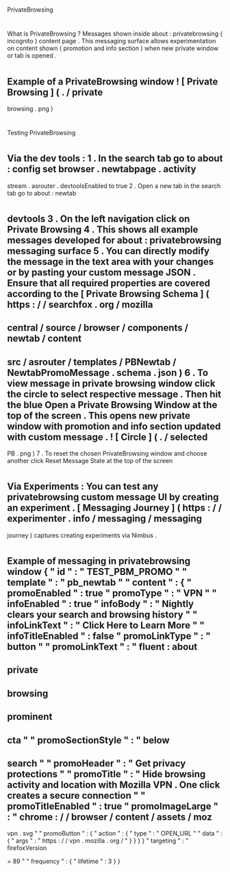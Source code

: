 #
PrivateBrowsing
#
#
What
is
PrivateBrowsing
?
Messages
shown
inside
about
:
privatebrowsing
(
incognito
)
content
page
.
This
messaging
surface
allows
experimentation
on
content
shown
(
promotion
and
info
section
)
when
new
private
window
or
tab
is
opened
.
#
#
#
#
Example
of
a
PrivateBrowsing
window
!
[
Private
Browsing
]
(
.
/
private
-
browsing
.
png
)
#
#
Testing
PrivateBrowsing
#
#
#
#
Via
the
dev
tools
:
1
.
In
the
search
tab
go
to
about
:
config
set
browser
.
newtabpage
.
activity
-
stream
.
asrouter
.
devtoolsEnabled
to
true
2
.
Open
a
new
tab
in
the
search
tab
go
to
about
:
newtab
#
devtools
3
.
On
the
left
navigation
click
on
Private
Browsing
4
.
This
shows
all
example
messages
developed
for
about
:
privatebrowsing
messaging
surface
5
.
You
can
directly
modify
the
message
in
the
text
area
with
your
changes
or
by
pasting
your
custom
message
JSON
.
Ensure
that
all
required
properties
are
covered
according
to
the
[
Private
Browsing
Schema
]
(
https
:
/
/
searchfox
.
org
/
mozilla
-
central
/
source
/
browser
/
components
/
newtab
/
content
-
src
/
asrouter
/
templates
/
PBNewtab
/
NewtabPromoMessage
.
schema
.
json
)
6
.
To
view
message
in
private
browsing
window
click
the
circle
to
select
respective
message
.
Then
hit
the
blue
Open
a
Private
Browsing
Window
at
the
top
of
the
screen
.
This
opens
new
private
window
with
promotion
and
info
section
updated
with
custom
message
.
!
[
Circle
]
(
.
/
selected
-
PB
.
png
)
7
.
To
reset
the
chosen
PrivateBrowsing
window
and
choose
another
click
Reset
Message
State
at
the
top
of
the
screen
#
#
#
#
Via
Experiments
:
You
can
test
any
privatebrowsing
custom
message
UI
by
creating
an
experiment
.
[
Messaging
Journey
]
(
https
:
/
/
experimenter
.
info
/
messaging
/
messaging
-
journey
)
captures
creating
experiments
via
Nimbus
.
#
#
#
#
Example
of
messaging
in
privatebrowsing
window
{
"
id
"
:
"
TEST_PBM_PROMO
"
"
template
"
:
"
pb_newtab
"
"
content
"
:
{
"
promoEnabled
"
:
true
"
promoType
"
:
"
VPN
"
"
infoEnabled
"
:
true
"
infoBody
"
:
"
Nightly
clears
your
search
and
browsing
history
"
"
infoLinkText
"
:
"
Click
Here
to
Learn
More
"
"
infoTitleEnabled
"
:
false
"
promoLinkType
"
:
"
button
"
"
promoLinkText
"
:
"
fluent
:
about
-
private
-
browsing
-
prominent
-
cta
"
"
promoSectionStyle
"
:
"
below
-
search
"
"
promoHeader
"
:
"
Get
privacy
protections
"
"
promoTitle
"
:
"
Hide
browsing
activity
and
location
with
Mozilla
VPN
.
One
click
creates
a
secure
connection
"
"
promoTitleEnabled
"
:
true
"
promoImageLarge
"
:
"
chrome
:
/
/
browser
/
content
/
assets
/
moz
-
vpn
.
svg
"
"
promoButton
"
:
{
"
action
"
:
{
"
type
"
:
"
OPEN_URL
"
"
data
"
:
{
"
args
"
:
"
https
:
/
/
vpn
.
mozilla
.
org
/
"
}
}
}
}
"
targeting
"
:
"
firefoxVersion
>
=
89
"
"
frequency
"
:
{
"
lifetime
"
:
3
}
}
